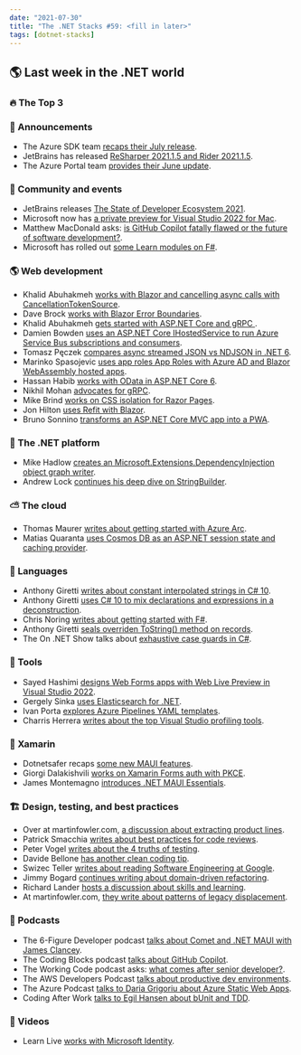 ```yaml
---
date: "2021-07-30"
title: "The .NET Stacks #59: <fill in later>"
tags: [dotnet-stacks]
---
```


## 🌎 Last week in the .NET world

### 🔥 The Top 3

### 📢 Announcements

- The Azure SDK team [recaps their July release](https://devblogs.microsoft.com/azure-sdk/azure-sdk-release-july-2021).
- JetBrains has released [ReSharper 2021.1.5 and Rider 2021.1.5](https://blog.jetbrains.com/dotnet/2021/07/22/resharper-rider-2021-1-5/).
- The Azure Portal team [provides their June update](https://techcommunity.microsoft.com/t5/azure-portal/azure-portal-june-2021-update).

### 📅 Community and events

- JetBrains releases [The State of Developer Ecosystem 2021](https://blog.jetbrains.com/blog/2021/07/16/the-state-of-developer-ecosystem-2021/).
- Microsoft now has [a private preview for Visual Studio 2022 for Mac](https://devblogs.microsoft.com/visualstudio/join-the-visual-studio-2022-for-mac-private-preview).
- Matthew MacDonald asks: [is GitHub Copilot fatally flawed or the future of software development?](https://medium.com/young-coder/github-copilot-fatally-flawed-or-the-future-of-software-development-390c30afbc97).
- Microsoft has rolled out [some Learn modules on F#](https://techcommunity.microsoft.com/t5/azure-developer-community-blog/new-learn-modules-write-your-first-code-in-f-write-your-first-f/ba-p/2569795).

### 🌎 Web development

- Khalid Abuhakmeh [works with Blazor and cancelling async calls with CancellationTokenSource](https://khalidabuhakmeh.com/blazor-and-cancelling-asynchronous-calls-with-cancellationtokensource).
- Dave Brock [works with Blazor Error Boundaries](https://www.telerik.com/blogs/work-unhandled-exceptions-gracefully-blazor-server-dotnet-6-error-boundaries).
- Khalid Abuhakmeh [gets started with ASP.NET Core and gRPC
](https://blog.jetbrains.com/dotnet/2021/07/19/getting-started-with-asp-net-core-and-grpc/).
- Damien Bowden [uses an ASP.NET Core IHostedService to run Azure Service Bus subscriptions and consumers](https://damienbod.com/2021/07/20/using-an-asp-net-core-ihostedservice-to-run-azure-service-bus-subscriptions-and-consumers/).
- Tomasz Pęczek [compares async streamed JSON vs NDJSON in .NET 6](https://www.tpeczek.com/2021/07/aspnet-core-6-and-iasyncenumerable.html).
- Marinko Spasojevic [uses app roles App Roles with Azure AD and Blazor WebAssembly hosted apps](https://code-maze.com/using-app-roles-with-azure-active-directory-and-blazor-webassembly-hosted-apps/).
- Hassan Habib [works with OData in ASP.NET Core 6](https://devblogs.microsoft.com/odata/up-running-w-odata-in-asp-net-6).
- Nikhil Mohan [advocates for gRPC](https://www.cncf.io/blog/2021/07/19/think-grpc-when-you-are-architecting-modern-microservices/).
- Mike Brind [works on CSS isolation for Razor Pages](https://www.mikesdotnetting.com/article/355/css-isolation-in-razor-pages).
- Jon Hilton [uses Refit with Blazor](https://jonhilton.net/blazor-refit/).
- Bruno Sonnino [transforms an ASP.NET Core MVC app into a PWA](https://blogs.msmvps.com/bsonnino/2021/07/17/transforming-your-asp-net-core-mvc-app-into-a-pwa/).

### 🥅 The .NET platform

- Mike Hadlow [creates an Microsoft.Extensions.DependencyInjection object graph writer](https://mikehadlow.com/posts/service-collection-object-graph-writer/).
- Andrew Lock [continues his deep dive on StringBuilder](https://andrewlock.net/a-deep-dive-on-stringbuilder-part-2-appending-strings-built-in-types-and-lists/).

### ⛅ The cloud

- Thomas Maurer [writes about getting started with Azure Arc](https://www.youtube.com/watch?v=4su7dW8603Q).
- Matias Quaranta [uses Cosmos DB as an ASP.NET session state and caching provider](https://devblogs.microsoft.com/cosmosdb/asp-net-session-state-cache-provider).

### 📔 Languages

- Anthony Giretti [writes about constant interpolated strings in C# 10](https://anthonygiretti.com/2021/07/22/introducing-c-10-constant-interpolated-strings/).
- Anthony Giretti [uses C# 10 to mix declarations and expressions in a deconstruction](https://anthonygiretti.com/2021/07/23/introducing-c-10-mix-declarations-and-expressions-in-a-deconstruction/).
- Chris Noring [writes about getting started with F#](https://dev.to/azure/write-your-first-code-in-f-36gl).
- Anthony Giretti [seals overriden ToString() method on records](https://anthonygiretti.com/2021/07/19/introducing-c-10-seal-overriden-tostring-method-on-records/).
- The On .NET Show talks about [exhaustive case guards in C#](https://channel9.msdn.com/Shows/On-NET/C-Language-Highlights-Exhaustive-case-guards).

### 🔧 Tools

- Sayed Hashimi [designs Web Forms apps with Web Live Preview in Visual Studio 2022](https://devblogs.microsoft.com/visualstudio/design-your-web-forms-apps-with-web-live-preview-in-visual-studio-2022).
- Gergely Sinka [uses Elasticsearch for .NET](https://developer.okta.com/blog/2021/07/16/dotnet-elastisearch).
- Ivan Porta [explores Azure Pipelines YAML templates](https://www.c-sharpcorner.com/article/azure-pipelines-yaml-templates/).
- Charris Herrera [writes about the top Visual Studio profiling tools](https://stackify.com/top-visual-studio-profiling-tools/).

### 📱 Xamarin

- Dotnetsafer recaps [some new MAUI features](https://dev.to/dotnetsafer/top-5-net-maui-new-features-1mlb).
- Giorgi Dalakishvili [works on Xamarin Forms auth with PKCE](https://developer.okta.com/blog/2021/07/21/xamarin-forms-pkce-sdk).
- James Montemagno [introduces .NET MAUI Essentials](https://devblogs.microsoft.com/xamarin/xamarin-essentials-1-7-and-introducing-net-maui-essentials).

### 🏗 Design, testing, and best practices

- Over at martinfowler.com, [a discussion about extracting product lines](https://martinfowler.com/articles/patterns-legacy-displacement/extract-product-lines.html).
- Patrick Smacchia [writes about best practices for code reviews](https://blog.ndepend.com/what-is-code-review-guidelines-best-practices/).
- Peter Vogel [writes about the 4 truths of testing](https://www.telerik.com/blogs/how-to-maximize-testing-4-truths).
- Davide Bellone [has another clean coding tip](https://www.code4it.dev/cleancodetips/03-use-pronounceable-names).
- Swizec Teller [writes about reading Software Engineering at Google](https://swizec.com/blog/what-i-learned-from-software-engineering-at-google/).
- Jimmy Bogard [continues writing about domain-driven refactoring](https://jimmybogard.com/domain-driven-refactoring-long-methods/).
- Richard Lander [hosts a discussion about skills and learning](https://devblogs.microsoft.com/dotnet/conversation-about-skills-and-learning).
- At martinfowler.com, [they write about patterns of legacy displacement](https://martinfowler.com/articles/patterns-legacy-displacement/).

### 🎤 Podcasts

- The 6-Figure Developer podcast [talks about Comet and .NET MAUI with James Clancey](https://6figuredev.com/podcast/episode-204-comet-and-net-maui-with-james-clancey/).
- The Coding Blocks podcast [talks about GitHub Copilot](https://www.codingblocks.net/podcast/what-is-github-copilot/).
- The Working Code podcast asks: [what comes after senior developer?](https://www.bennadel.com/blog/4081-working-code-podcast-episode-032-what-comes-after-senior-developer.htm).
- The AWS Developers Podcast [talks about productive dev environments](https://soundcloud.com/awsdevelopers/episode-006-cloud-9-and-productive-dev-environments-with-richard-h-boyd).
- The Azure Podcast [talks to Daria Grigoriu about Azure Static Web Apps](http://azpodcast.azurewebsites.net/post/Episode-386-Static-Web-Apps).
- Coding After Work [talks to Egil Hansen about bUnit and TDD](http://codingafterwork.com/2021/07/18/episode-59-bunit-tdd-and-sci-fi-with-egil-hansen/).

### 🎥 Videos

- Learn Live [works with Microsoft Identity](https://channel9.msdn.com/Shows/Learn-Live/Work-with-users-groups-and-roles-in-custom-apps-and-APIs).

